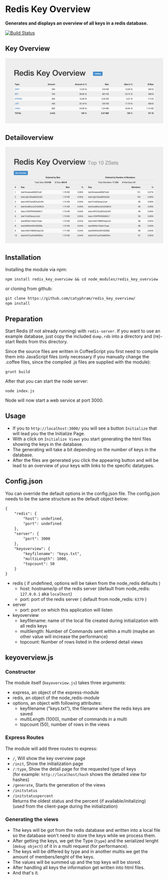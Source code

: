 # Redis Key Overview

**Generates and displays an overview of all keys in a redis database.**

[![Build Status](https://travis-ci.org/catyphram/redis_key_overview.svg?branch=master)](https://travis-ci.org/catyphram/redis_key_overview)

## Key Overview

![overview of all keys](./imgs/keyoverview.png?raw=true "overview of all keys")

## Detailoverview

![detailed overview of a key type](./imgs/detailoverview.png?raw=true "detailoverview of key types")

## Installation

Installing the module via npm:

	npm install redis_key_overview && cd node_modules/redis_key_overview

or cloning from github:

	git clone https://github.com/catyphram/redis_key_overview/
	npm install

	
## Preparation

Start Redis (if not already running) with `redis-server`. If you want to use an example database, just copy the included `dump.rdb` into a directory and (re)-start Redis from this directory.

Since the source files are written in CoffeeScript you first need to compile them into JavaScript files (only necessary if you manually change the .coffee files, since the compiled .js files are supplied with the module):

	grunt build

After that you can start the node server:

	node index.js

Node will now start a web service at port 3000.


## Usage

* If you to `http://localhost:3000/` you will see a button `Initialize` that will lead you the the Initialize Page.  
* With a click on `Initialize Views` you start generating the html files showing the keys in the database.  
* The generating will take a bit depending on the number of keys in the database.  
* After the files are generated you click the appearing button and will be lead to an overview of your keys with links to the specific datatypes.

## Config.json

You can override the default options in the config.json file. The config.json needs to be the same structure as the default object below:

```
{
	"redis": {
		"host": undefined,
		"port": undefined
	},
	"server": {
		"port": 3000
	},
	"keyoverview": {
		"keyfilename": "keys.txt",
		"multiLength": 1000,
		"topcount": 50
	}
}
```

* redis ( if undefined, options will be taken from the node_redis defaults )
	* host: hostname/ip of the redis server (default from node_redis: `127.0.0.1` aka `localhost`)
	* port: port of the redis server ( default from node_redis: `6379` )
* server
	* port: port on which this application will listen
* keyoverview
	* keyfilename: name of the local file created during initialization with all redis keys
	* multilength: Number of Commands sent within a multi (maybe an other value will increase the performance)
	* topcount: Number of rows listed in the ordered detail views


## keyoverview.js

### Constructor

The module itself (`keyoverview.js`) takes three arguments:

* express, an object of the express-module
* redis, an object of the node_redis-module
* options, an object with following attributes:
	* keyfilename ("keys.txt"), the filename where the redis keys are saved
	* multiLength (1000), number of commands in a multi
	* topcount (50), number of rows in the views

### Express Routes

The module will add three routes to express:

* `/`, Will show the key overview page  
* `/init`, Show the initialization page  
* `/:type`, Show the detail page for the requested type of keys  
(for example: `http://localhost/hash` shows the detailed view for hashes)
* `/generate`, Starts the generation of the views  
* `/initstatus`  
* `/initstatuspercent`  
Returns the oldest status and the percent (if available/initalizing)  
(used from the client-page during the initialization)  


### Generating the views

* The keys will be got from the redis database and written into a local file so the database won't need to store the keys while we process them.  
* After getting the keys, we get the Type (`type`) and the serialized lenght (`debug object`) of it in a multi request (for performance).  
* The keys will be differed by type and in another multis we get the amount of members/lenght of the keys.  
* The values will be summed up and the top keys will be stored.  
* After handling all keys the information get written into html files.  
* And that's it.